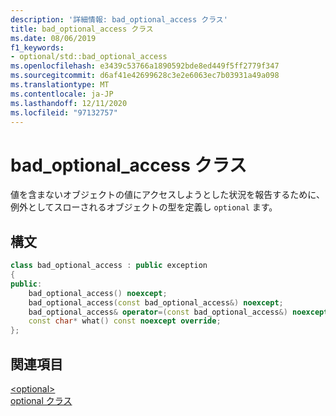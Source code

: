 ```yaml
---
description: '詳細情報: bad_optional_access クラス'
title: bad_optional_access クラス
ms.date: 08/06/2019
f1_keywords:
- optional/std::bad_optional_access
ms.openlocfilehash: e3439c53766a1890592bde8ed449f5ff2779f347
ms.sourcegitcommit: d6af41e42699628c3e2e6063ec7b03931a49a098
ms.translationtype: MT
ms.contentlocale: ja-JP
ms.lasthandoff: 12/11/2020
ms.locfileid: "97132757"
---
```

# <a name="bad_optional_access-class"></a>bad_optional_access クラス

値を含まないオブジェクトの値にアクセスしようとした状況を報告するために、例外としてスローされるオブジェクトの型を定義し `optional` ます。

## <a name="syntax"></a>構文

```cpp
class bad_optional_access : public exception
{
public:
    bad_optional_access() noexcept;
    bad_optional_access(const bad_optional_access&) noexcept;
    bad_optional_access& operator=(const bad_optional_access&) noexcept;
    const char* what() const noexcept override;
};
```

## <a name="see-also"></a>関連項目

[\<optional>](optional.md)\
[optional クラス](optional-class.md)
